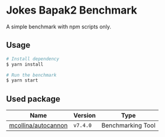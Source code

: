 # Jokes Bapak2 Benchmark

A simple benchmark with npm scripts only.

## Usage

```bash
# Install dependency
$ yarn install

# Run the benchmark
$ yarn start
```

## Used package

| Name                                                          | Version  | Type              |
|---------------------------------------------------------------|----------|-------------------|
| [mcollina/autocannon](https://github.com/mcollina/autocannon) | `v7.4.0` | Benchmarking Tool |